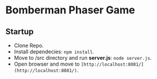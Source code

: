 # Bomberman Phaser Game

## Startup

 - Clone Repo.
 - Install dependecies: `npm install`.
 - Move to /src directory and run **server.js**: `node server.js`.
 - Open browser and move to `[http://localhost:8081/](http://localhost:8081/)`.